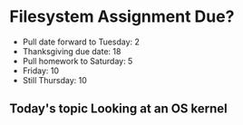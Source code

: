 
# Filesystem Assignment Due?

 - Pull date forward to Tuesday: 2
 - Thanksgiving due date: 18
 - Pull homework to Saturday: 5
 - Friday: 10
 - Still Thursday: 10

## Today's topic Looking at an OS kernel




